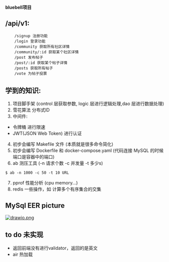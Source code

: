 #### bluebell项目

## /api/v1:
        /signup 注册功能
        /login 登录功能
        /community 获取所有社区详情
        /community/:id 获取某个社区详情
        /post 发布帖子
        /post/:id 获取某个帖子详情
        /posts 获取所有帖子
        /vote 为帖子投票

## 学到的知识:

1. 项目脚手架 (control 层获取参数, logic 层进行逻辑处理,dao 层进行数据处理)
2. 雪花算法 分布式ID
3. 中间件: 
- 令牌桶 进行限速
- JWT(JSON Web Token) 进行认证
4. 初步会编写 Makefile 文件 (本质就是很多命令简化)
5. 初步会编写 Dockerfile 和 docker-compose.yaml (代码连接 MySQL 的时候端口是容器中的端口)
6. ab 测压工具  (-n 请求个数 -c 并发量 -t 多少s)
``` 
$ ab -n 1000 -c 50 -t 10 URL
```
7. pprof 性能分析 (cpu memory...)
8. redis 一些操作，如 计算多个有序集合的交集

## MySql EER picture
[![drawio.png](https://i.postimg.cc/hjN6B45C/drawio.png)](https://postimg.cc/ygXvhKB9)
## to do  未实现
- 返回前端没有进行validator，返回的是英文
- air 热加载
